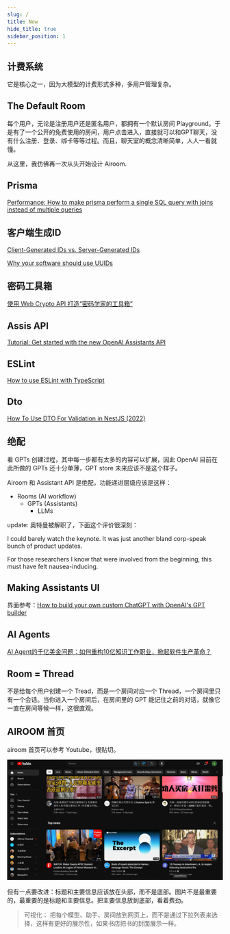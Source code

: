 ```yaml
---
slug: /
title: Now
hide_title: true
sidebar_position: 1
---
```




## 计费系统

它是核心之一，因为大模型的计费形式多种，多用户管理复杂。



## The Default Room

每个用户，无论是注册用户还是匿名用户，都拥有一个默认房间 Playground。于是有了一个公开的免费使用的房间，用户点击进入，直接就可以和GPT聊天，没有什么注册、登录、绑卡等等过程。而且，聊天室的概念清晰简单，人人一看就懂。

从这里，我仿佛再一次从头开始设计 Airoom.


## Prisma

[Performance: How to make prisma perform a single SQL query with joins instead of multiple queries](https://github.com/prisma/prisma/discussions/12715)


## 客户端生成ID

[Client-Generated IDs vs. Server-Generated IDs](https://www.techyourchance.com/client-generated-ids-vs-server-generated-ids/)

[Why your software should use UUIDs](https://devforth.io/blog/why-your-software-should-use-uuids/)


## 密码工具箱

[使用 Web Crypto API 打造“密码学家的工具箱”](https://roubin.me/web-crypto-api-introduction/)


## Assis API

[Tutorial: Get started with the new OpenAI Assistants API](https://medium.com/@ralfelfving/tutorial-get-started-with-the-new-openai-assistants-api-7049c2517bfe)


## ESLint

[How to use ESLint with TypeScript](https://khalilstemmler.com/blogs/typescript/eslint-for-typescript/)


## Dto

[How To Use DTO For Validation in NestJS (2022)](https://betterprogramming.pub/how-to-use-data-transfer-objects-dto-for-validation-in-nest-js-7ff95309f650)


## 绝配

看 GPTs 创建过程，其中每一步都有太多的内容可以扩展，因此 OpenAI 目前在此所做的 GPTs 还十分单薄，GPT store 未来应该不是这个样子。

Airoom 和 Assistant API 是绝配，功能递进层级应该是这样：

- Rooms (AI workflow)
  - GPTs (Assistants)
    - LLMs

update: 奥特曼被解职了，下面这个评价很深刻：

I could barely watch the keynote. It was just another bland corp-speak bunch of product updates.

For those researchers I know that were involved from the beginning, this must have felt nausea-inducing.


## Making Assistants UI

界面参考：[How to build your own custom ChatGPT with OpenAI's GPT builder](https://zapier.com/blog/custom-chatgpt/)


## AI Agents

[AI Agent的千亿美金问题：如何重构10亿知识工作职业，掀起软件生产革命？](https://mp.weixin.qq.com/s/JYu_oXWbWbasT1fcBRo-cA)


## Room = Thread

不是给每个用户创建一个 Tread，而是一个房间对应一个 Thread，一个房间里只有一个会话。当你进入一个房间后，在房间里的 GPT 能记住之前的对话，就像它一直在房间等候一样，这很直观。


## AIROOM 首页

airoom 首页可以参考 Youtube，很贴切。

![youtube](./images/youtube.png)

但有一点要改进：标题和主要信息应该放在头部，而不是底部。图片不是最重要的，最重要的是标题和主要信息。把主要信息放到底部，看着费劲。

> 可视化：
> 把每个模型、助手、房间放到网页上，而不是通过下拉列表来选择，这样有更好的展示性，如果书店把书的封面展示一样。




